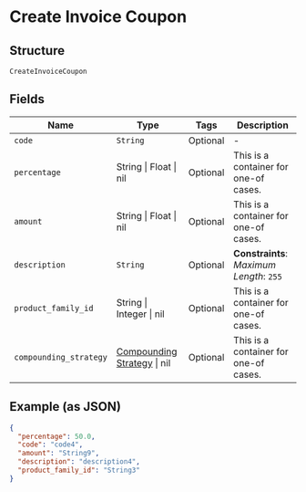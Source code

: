 
# Create Invoice Coupon

## Structure

`CreateInvoiceCoupon`

## Fields

| Name | Type | Tags | Description |
|  --- | --- | --- | --- |
| `code` | `String` | Optional | - |
| `percentage` | String \| Float \| nil | Optional | This is a container for one-of cases. |
| `amount` | String \| Float \| nil | Optional | This is a container for one-of cases. |
| `description` | `String` | Optional | **Constraints**: *Maximum Length*: `255` |
| `product_family_id` | String \| Integer \| nil | Optional | This is a container for one-of cases. |
| `compounding_strategy` | [Compounding Strategy](../../doc/models/compounding-strategy-enum.md) \| nil | Optional | This is a container for one-of cases. |

## Example (as JSON)

```json
{
  "percentage": 50.0,
  "code": "code4",
  "amount": "String9",
  "description": "description4",
  "product_family_id": "String3"
}
```

